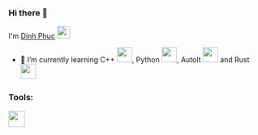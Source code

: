 ### Hi there 👋
I'm <a href="https://github.com/DinFuc" target="_blank"> Dinh Phuc</a> <img src="https://media.giphy.com/media/hvRJCLFzcasrR4ia7z/giphy.gif" width="25px">
- 🌱 I’m currently learning C++ <img height="30" src="https://user-images.githubusercontent.com/87629665/211177116-5ebb86d8-e819-4b2e-90d6-04bc88886ccf.png">, Python <img height="30" src="https://user-images.githubusercontent.com/87629665/211177049-c87f87c8-1436-4382-9858-ee168cf45e56.png">, AutoIt <img height="30" src = "https://user-images.githubusercontent.com/87629665/211176911-fff2d916-0928-4649-8a9d-c8b7f5520314.png"> and Rust <img height="30" src = "https://github.com/DinFuc/DinFuc/assets/87629665/24c1ac07-6be0-4f39-9c0c-56df51478721">

### Tools:
<img align='left' height="32" width="32" src="https://cdn.jsdelivr.net/npm/simple-icons@4.8.0/icons/sublimetext.svg" /> <br>
